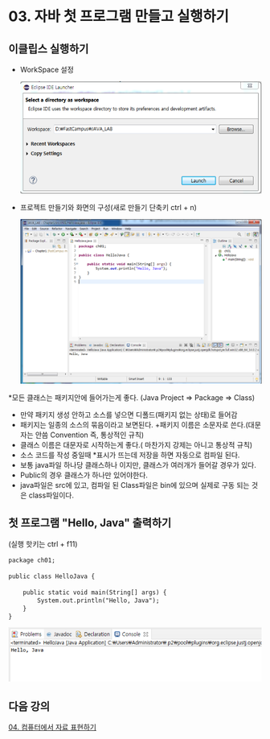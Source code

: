 # 03. 자바 첫 프로그램 만들고 실행하기

## 이클립스 실행하기

 * WorkSpace 설정
 
   ![workspace](./img/workspace.png)

 * 프로젝트 만들기와 화면의 구성(새로 만들기 단축키 ctrl + n)

   ![eclipse](./img/eclipse.png)

  *모든 클래스는 패키지안에 들어가는게 좋다. (Java Project => Package => Class)

- 만약 패키지 생성 안하고 소스를 넣으면 디폴드(패키지 없는 상태)로 들어감
- 패키지는 일종의 소스의 묶음이라고 보면된다. +패키지 이름은 소문자로 쓴다.(대문자는 안씀 Convention 즉, 통상적인 규칙)
- 클래스 이름은 대문자로 시작하는게 좋다.( 마찬가지 강제는 아니고 통상적 규칙)
- 소스 코드를 작성 중일때 *표시가 뜨는데 저장을 하면 자동으로 컴파일 된다.
- 보통 java파일 하나당 클래스하나 이지만, 클래스가 여러개가 들어갈 경우가 있다.
- Public의 경우 클래스가 하나만 있어야한다. 
- java파일은 src에 있고, 컴파일 된 Class파일은 bin에 있으며 실제로 구동 되는 것은 class파일이다.

## 첫 프로그램 "Hello, Java" 출력하기

(실행 핫키는 ctrl + f11)

```
package ch01;

public class HelloJava {

	public static void main(String[] args) {
		System.out.println("Hello, Java");
	}
}
```

![hellojava](./img/hello.png)

## 다음 강의 
[04. 컴퓨터에서 자료 표현하기]()
